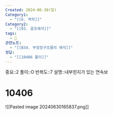 ```yaml
---
Created: 2024-06-30(일)
Category1:
  - "[[6. 역학]]"
Category2:
  - "[[03. 골조해석]]"
tags:
  - 🧮
관련노트:
  - "[[B34. 부정정구조물의 해석]]"
정답:
  - "[[10406 풀이]]"
---
```

중요::2
풀이::O
반복도::7
설명::내부힌지가 있는 연속보
#  10406
![[Pasted image 20240630165837.png]]
